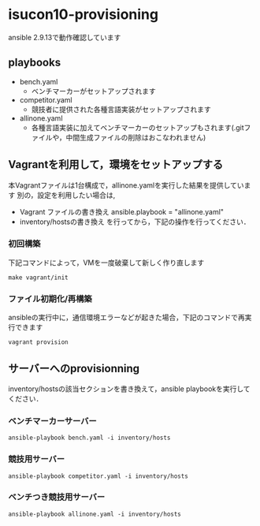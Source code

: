 # isucon10-provisioning

ansible 2.9.13で動作確認しています

## playbooks
- bench.yaml
  - ベンチマーカーがセットアップされます
- competitor.yaml
  - 競技者に提供された各種言語実装がセットアップされます
- allinone.yaml
  - 各種言語実装に加えてベンチマーカーのセットアップもされます(.gitファイルや，中間生成ファイルの削除はおこなわれません)

## Vagrantを利用して，環境をセットアップする

本Vagrantファイルは1台構成で，allinone.yamlを実行した結果を提供しています
別の，設定を利用したい場合は,
- Vagrant ファイルの書き換え
      ansible.playbook = "allinone.yaml"
- inventory/hostsの書き換え
を行ってから，下記の操作を行ってください．

### 初回構築

下記コマンドによって，VMを一度破棄して新しく作り直します
```
make vagrant/init
```

### ファイル初期化/再構築

ansibleの実行中に，通信環境エラーなどが起きた場合，下記のコマンドで再実行できます
```
vagrant provision
```


## サーバーへのprovisionning

inventory/hostsの該当セクションを書き換えて，ansible playbookを実行してください．

### ベンチマーカーサーバー

```
ansible-playbook bench.yaml -i inventory/hosts
```

### 競技用サーバー

```
ansible-playbook competitor.yaml -i inventory/hosts
```

### ベンチつき競技用サーバー

```
ansible-playbook allinone.yaml -i inventory/hosts
```
